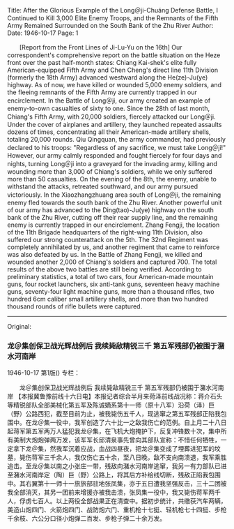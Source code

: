 Title: After the Glorious Example of the Long＠ji-Chuáng Defense Battle, I Continued to Kill 3,000 Elite Enemy Troops, and the Remnants of the Fifth Army Remained Surrounded on the South Bank of the Zhu River
Author:
Date: 1946-10-17
Page: 1

　　[Report from the Front Lines of Ji-Lu-Yu on the 16th] Our correspondent's comprehensive report on the battle situation on the Heze front over the past half-month states: Chiang Kai-shek's elite fully American-equipped Fifth Army and Chen Cheng's direct line 11th Division (formerly the 18th Army) advanced westward along the He(ze)-Ju(ye) highway. As of now, we have killed or wounded 5,000 enemy soldiers, and the fleeing remnants of the Fifth Army are currently trapped in our encirclement. In the Battle of Long＠ji, our army created an example of enemy-to-own casualties of sixty to one. Since the 28th of last month, Chiang's Fifth Army, with 20,000 soldiers, fiercely attacked our Long＠ji. Under the cover of airplanes and artillery, they launched repeated assaults dozens of times, concentrating all their American-made artillery shells, totaling 20,000 rounds. Qiu Qingquan, the army commander, had previously declared to his troops: "Regardless of any sacrifice, we must take Long＠ji!" However, our army calmly responded and fought fiercely for four days and nights, turning Long＠ji into a graveyard for the invading army, killing and wounding more than 3,000 of Chiang's soldiers, while we only suffered more than 50 casualties. On the evening of the 8th, the enemy, unable to withstand the attacks, retreated southward, and our army pursued victoriously. In the Xiaozhangzhuang area south of Long＠ji, the remaining enemy fled towards the south bank of the Zhu River. Another powerful unit of our army has advanced to the Ding(tao)-Ju(ye) highway on the south bank of the Zhu River, cutting off their rear supply line, and the remaining enemy is currently trapped in our encirclement. Zhang Fengji, the location of the 11th Brigade headquarters of the right-wing 11th Division, also suffered our strong counterattack on the 5th. The 32nd Regiment was completely annihilated by us, and another regiment that came to reinforce was also defeated by us. In the Battle of Zhang Fengji, we killed and wounded another 2,000 of Chiang's soldiers and captured 700. The total results of the above two battles are still being verified. According to preliminary statistics, a total of two cars, four American-made mountain guns, four rocket launchers, six anti-tank guns, seventeen heavy machine guns, seventy-four light machine guns, more than a thousand rifles, two hundred 6cm caliber small artillery shells, and more than two hundred thousand rounds of rifle bullets were captured.



<hr /> 

Original: 


### 龙＠集创保卫战光辉战例后  我续毙敌精锐三千  第五军残部仍被围于潴水河南岸

1946-10-17
第1版()
专栏：

　　龙＠集创保卫战光辉战例后
    我续毙敌精锐三千
    第五军残部仍被围于潴水河南岸
    【本报冀鲁豫前线十六日电】本报记者综合半月来荷泽前线战况称：蒋介石头等精锐部队全部美械化第五军及陈诚嫡系第十一师（原十八军）沿荷（泽）巨（野）公路西犯，截至目前为止，被我毙伤五千人，现逃窜之第五军残部正陷我包围中。在龙＠集一役中，我军创造了六十比一之敌我伤亡的范例。自上月二十八日起蒋军第五军两万人猛犯我龙＠集，在飞机大炮掩护下，反复冲锋数十次，集中所有美制大炮炮弹两万发，该军军长邱清泉事先曾向其部队宣称：不惜任何牺牲，一定拿下龙＠集，然我军沉着应战，血战四昼夜，把龙＠集变成了埋葬进犯军的坟墓，毙伤蒋军三千余人，我仅伤亡五十余，至八日晚，敌不支向南溃退，我军乘胜追击。至龙＠集以南之小张庄一带，残敌向潴水河南岸逃窜，我另一有力部队已进至潴水河南岸定（陶）巨（野）公路上，将其后方补给线切断，残敌正陷我包围中。其右翼第十一师十一旅旅部驻地张凤集，亦于五日遭我坚强反击，三十二团被我全部消灭，其另一团前来增援亦被我击溃，张凤集一役中，我又毙伤蒋军两千人，俘虏七百人。以上两役全部战果正在清查中。据初步统计，共缴获汽车两辆，美造山炮四门、火箭炮四门、战防炮六门、重机枪十七挺、轻机枪七十四挺、步枪千余枝、六公分口径小炮弹二百发、步枪子弹二十余万发。
